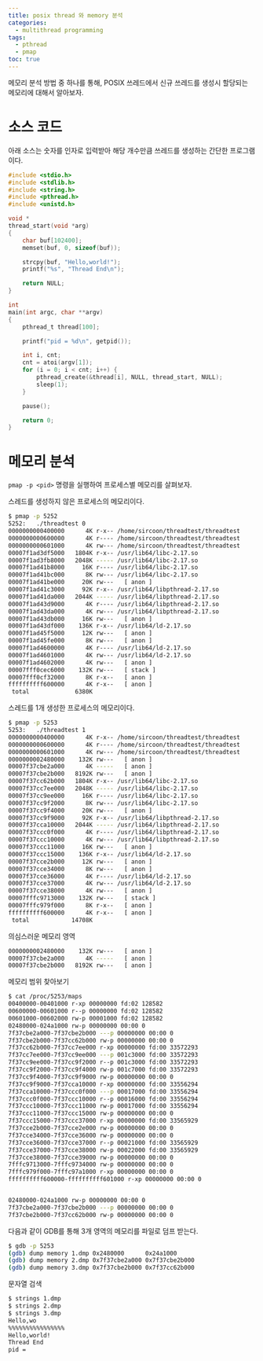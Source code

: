 ```yaml
---
title: posix thread 와 memory 분석
categories:
  - multithread programming
tags:
  - pthread
  - pmap
toc: true
---
```


메모리 분석 방법 중 하나를 통해, POSIX 쓰레드에서 신규 쓰레드를 생성시 할당되는 메모리에 대해서 알아보자.

# 소스 코드

아래 소스는 숫자를 인자로 입력받아 해당 개수만큼 쓰레드를 생성하는 간단한 프로그램이다.

```c
#include <stdio.h>
#include <stdlib.h>
#include <string.h>
#include <pthread.h>
#include <unistd.h>

void *
thread_start(void *arg)
{
    char buf[102400];
    memset(buf, 0, sizeof(buf));

    strcpy(buf, "Hello,world!");
    printf("%s", "Thread End\n");

    return NULL;
}

int
main(int argc, char **argv)
{
    pthread_t thread[100];

    printf("pid = %d\n", getpid());

    int i, cnt;
    cnt = atoi(argv[1]);
    for (i = 0; i < cnt; i++) {
        pthread_create(&thread[i], NULL, thread_start, NULL);
        sleep(1);
    }

    pause();

    return 0;
}
```

# 메모리 분석

```pmap -p <pid>``` 명령을 실행하여 프로세스별 메모리를 살펴보자.

스레드를 생성하지 않은 프로세스의 메모리이다.

```bash
$ pmap -p 5252
5252:   ./threadtest 0
0000000000400000      4K r-x-- /home/sircoon/threadtest/threadtest
0000000000600000      4K r---- /home/sircoon/threadtest/threadtest
0000000000601000      4K rw--- /home/sircoon/threadtest/threadtest
00007f1ad3df5000   1804K r-x-- /usr/lib64/libc-2.17.so
00007f1ad3fb8000   2048K ----- /usr/lib64/libc-2.17.so
00007f1ad41b8000     16K r---- /usr/lib64/libc-2.17.so
00007f1ad41bc000      8K rw--- /usr/lib64/libc-2.17.so
00007f1ad41be000     20K rw---   [ anon ]
00007f1ad41c3000     92K r-x-- /usr/lib64/libpthread-2.17.so
00007f1ad41da000   2044K ----- /usr/lib64/libpthread-2.17.so
00007f1ad43d9000      4K r---- /usr/lib64/libpthread-2.17.so
00007f1ad43da000      4K rw--- /usr/lib64/libpthread-2.17.so
00007f1ad43db000     16K rw---   [ anon ]
00007f1ad43df000    136K r-x-- /usr/lib64/ld-2.17.so
00007f1ad45f5000     12K rw---   [ anon ]
00007f1ad45fe000      8K rw---   [ anon ]
00007f1ad4600000      4K r---- /usr/lib64/ld-2.17.so
00007f1ad4601000      4K rw--- /usr/lib64/ld-2.17.so
00007f1ad4602000      4K rw---   [ anon ]
00007fff0cec6000    132K rw---   [ stack ]
00007fff0cf32000      8K r-x--   [ anon ]
ffffffffff600000      4K r-x--   [ anon ]
 total             6380K
```

스레드를 1개 생성한 프로세스의 메모리이다.

```bash
$ pmap -p 5253
5253:   ./threadtest 1
0000000000400000      4K r-x-- /home/sircoon/threadtest/threadtest
0000000000600000      4K r---- /home/sircoon/threadtest/threadtest
0000000000601000      4K rw--- /home/sircoon/threadtest/threadtest
0000000002480000    132K rw---   [ anon ]
00007f37cbe2a000      4K -----   [ anon ]
00007f37cbe2b000   8192K rw---   [ anon ]
00007f37cc62b000   1804K r-x-- /usr/lib64/libc-2.17.so
00007f37cc7ee000   2048K ----- /usr/lib64/libc-2.17.so
00007f37cc9ee000     16K r---- /usr/lib64/libc-2.17.so
00007f37cc9f2000      8K rw--- /usr/lib64/libc-2.17.so
00007f37cc9f4000     20K rw---   [ anon ]
00007f37cc9f9000     92K r-x-- /usr/lib64/libpthread-2.17.so
00007f37cca10000   2044K ----- /usr/lib64/libpthread-2.17.so
00007f37ccc0f000      4K r---- /usr/lib64/libpthread-2.17.so
00007f37ccc10000      4K rw--- /usr/lib64/libpthread-2.17.so
00007f37ccc11000     16K rw---   [ anon ]
00007f37ccc15000    136K r-x-- /usr/lib64/ld-2.17.so
00007f37cce2b000     12K rw---   [ anon ]
00007f37cce34000      8K rw---   [ anon ]
00007f37cce36000      4K r---- /usr/lib64/ld-2.17.so
00007f37cce37000      4K rw--- /usr/lib64/ld-2.17.so
00007f37cce38000      4K rw---   [ anon ]
00007fffc9713000    132K rw---   [ stack ]
00007fffc979f000      8K r-x--   [ anon ]
ffffffffff600000      4K r-x--   [ anon ]
 total            14708K
```

의심스러운 메모리 영역

```bash
0000000002480000    132K rw---   [ anon ]
00007f37cbe2a000      4K -----   [ anon ]
00007f37cbe2b000   8192K rw---   [ anon ]
```

메모리 범위 찾아보기

```bash
$ cat /proc/5253/maps
00400000-00401000 r-xp 00000000 fd:02 128582                             /home/sircoon/threadtest/threadtest
00600000-00601000 r--p 00000000 fd:02 128582                             /home/sircoon/threadtest/threadtest
00601000-00602000 rw-p 00001000 fd:02 128582                             /home/sircoon/threadtest/threadtest
02480000-024a1000 rw-p 00000000 00:00 0                                  [heap]
7f37cbe2a000-7f37cbe2b000 ---p 00000000 00:00 0 
7f37cbe2b000-7f37cc62b000 rw-p 00000000 00:00 0 
7f37cc62b000-7f37cc7ee000 r-xp 00000000 fd:00 33572293                   /usr/lib64/libc-2.17.so
7f37cc7ee000-7f37cc9ee000 ---p 001c3000 fd:00 33572293                   /usr/lib64/libc-2.17.so
7f37cc9ee000-7f37cc9f2000 r--p 001c3000 fd:00 33572293                   /usr/lib64/libc-2.17.so
7f37cc9f2000-7f37cc9f4000 rw-p 001c7000 fd:00 33572293                   /usr/lib64/libc-2.17.so
7f37cc9f4000-7f37cc9f9000 rw-p 00000000 00:00 0 
7f37cc9f9000-7f37cca10000 r-xp 00000000 fd:00 33556294                   /usr/lib64/libpthread-2.17.so
7f37cca10000-7f37ccc0f000 ---p 00017000 fd:00 33556294                   /usr/lib64/libpthread-2.17.so
7f37ccc0f000-7f37ccc10000 r--p 00016000 fd:00 33556294                   /usr/lib64/libpthread-2.17.so
7f37ccc10000-7f37ccc11000 rw-p 00017000 fd:00 33556294                   /usr/lib64/libpthread-2.17.so
7f37ccc11000-7f37ccc15000 rw-p 00000000 00:00 0 
7f37ccc15000-7f37ccc37000 r-xp 00000000 fd:00 33565929                   /usr/lib64/ld-2.17.so
7f37cce2b000-7f37cce2e000 rw-p 00000000 00:00 0 
7f37cce34000-7f37cce36000 rw-p 00000000 00:00 0 
7f37cce36000-7f37cce37000 r--p 00021000 fd:00 33565929                   /usr/lib64/ld-2.17.so
7f37cce37000-7f37cce38000 rw-p 00022000 fd:00 33565929                   /usr/lib64/ld-2.17.so
7f37cce38000-7f37cce39000 rw-p 00000000 00:00 0 
7fffc9713000-7fffc9734000 rw-p 00000000 00:00 0                          [stack]
7fffc979f000-7fffc97a1000 r-xp 00000000 00:00 0                          [vdso]
ffffffffff600000-ffffffffff601000 r-xp 00000000 00:00 0                  [vsyscall]


02480000-024a1000 rw-p 00000000 00:00 0                                  [heap]
7f37cbe2a000-7f37cbe2b000 ---p 00000000 00:00 0 
7f37cbe2b000-7f37cc62b000 rw-p 00000000 00:00 0 
```

다음과 같이 GDB를 통해 3개 영역의 메모리를 파일로 덤프 받는다.

```bash
$ gdb -p 5253
(gdb) dump memory 1.dmp 0x2480000      0x24a1000
(gdb) dump memory 2.dmp 0x7f37cbe2a000 0x7f37cbe2b000
(gdb) dump memory 3.dmp 0x7f37cbe2b000 0x7f37cc62b000
```

문자열 검색

```bash
$ strings 1.dmp
$ strings 2.dmp
$ strings 3.dmp
Hello,wo
%%%%%%%%%%%%%%%%
Hello,world!
Thread End
pid =
```

